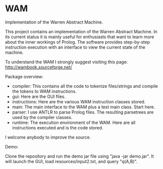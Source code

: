 # WAM
Implementation of the Warren Abstract Machine.

This project contains an implementation of the Warren Abstract Machine. In its current status it is mainly useful for
enthusiasts that want to learn more about the inner workings of Prolog. The software provides step-by-step instruction
execution with an interface to view the current state of the machine.

To understand the WAM I strongly suggest visiting this page: http://wambook.sourceforge.net/

Package overview:

* compiler: This contains all the code to tokenize files/strings and compile the tokens to WAM instructions.
* gui: Here are the GUI files.
* instructions: Here are the various WAM instruction classes stored.
* main: The main interface to the WAM plus a test main class. Start here.
* parser: I use ANTLR to parse Prolog files. The resulting parsetrees are used by the compiler classes.
* runtime: The execution environment of the WAM. Here are all instructions executed and is the code stored.

I welcome anybody to improve the source. 

Demo:

Clone the repository and run the demo jar file using "java -jar demo.jar". It will launch the GUI, load resources/input2.txt, and query "q(A,B)". 